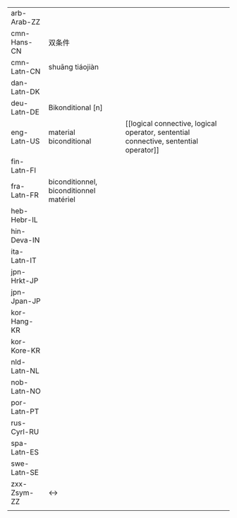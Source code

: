 | | | |
|-|-|-|
| arb-Arab-ZZ |  |  |
| cmn-Hans-CN | 双条件 |  |
| cmn-Latn-CN | shuāng tiáojiàn |  |
| dan-Latn-DK |  |  |
| deu-Latn-DE | Bikonditional [n] |  |
| eng-Latn-US | material biconditional | [[logical connective, logical operator, sentential connective, sentential operator]] |
| fin-Latn-FI |  |  |
| fra-Latn-FR | biconditionnel, biconditionnel matériel |  |
| heb-Hebr-IL |  |  |
| hin-Deva-IN |  |  |
| ita-Latn-IT |  |  |
| jpn-Hrkt-JP |  |  |
| jpn-Jpan-JP |  |  |
| kor-Hang-KR |  |  |
| kor-Kore-KR |  |  |
| nld-Latn-NL |  |  |
| nob-Latn-NO |  |  |
| por-Latn-PT |  |  |
| rus-Cyrl-RU |  |  |
| spa-Latn-ES |  |  |
| swe-Latn-SE |  |  |
| zxx-Zsym-ZZ | ↔ |  |
|  |  |  |
